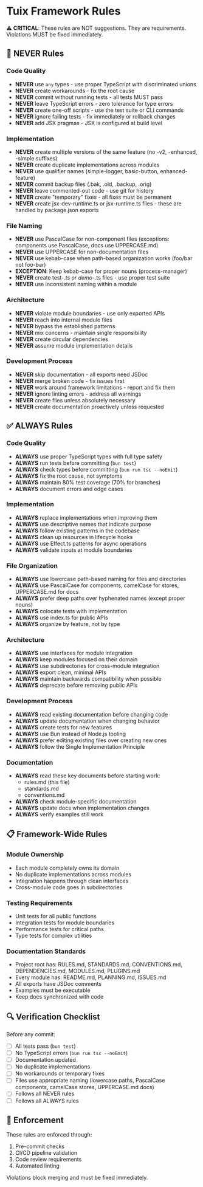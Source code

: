 # Tuix Framework Rules

⚠️ **CRITICAL**: These rules are NOT suggestions. They are requirements. Violations MUST be fixed immediately.

## 🚫 NEVER Rules

### Code Quality
- **NEVER** use `any` types - use proper TypeScript with discriminated unions
- **NEVER** create workarounds - fix the root cause
- **NEVER** commit without running tests - all tests MUST pass
- **NEVER** leave TypeScript errors - zero tolerance for type errors
- **NEVER** create one-off scripts - use the test suite or CLI commands
- **NEVER** ignore failing tests - fix immediately or rollback changes
- **NEVER** add JSX pragmas - JSX is configured at build level

### Implementation
- **NEVER** create multiple versions of the same feature (no -v2, -enhanced, -simple suffixes)
- **NEVER** create duplicate implementations across modules
- **NEVER** use qualifier names (simple-logger, basic-button, enhanced-feature)
- **NEVER** commit backup files (.bak, .old, .backup, .orig)
- **NEVER** leave commented-out code - use git for history
- **NEVER** create "temporary" fixes - all fixes must be permanent
- **NEVER** create jsx-dev-runtime.ts or jsx-runtime.ts files - these are handled by package.json exports

### File Naming
- **NEVER** use PascalCase for non-component files (exceptions: components use PascalCase, docs use UPPERCASE.md)
- **NEVER** use UPPERCASE for non-documentation files
- **NEVER** use kebab-case when path-based organization works (foo/bar not foo-bar)
- **EXCEPTION**: Keep kebab-case for proper nouns (process-manager)
- **NEVER** create test-*.ts or demo-*.ts files - use proper test suite
- **NEVER** use inconsistent naming within a module

### Architecture
- **NEVER** violate module boundaries - use only exported APIs
- **NEVER** reach into internal module files
- **NEVER** bypass the established patterns
- **NEVER** mix concerns - maintain single responsibility
- **NEVER** create circular dependencies
- **NEVER** assume module implementation details

### Development Process
- **NEVER** skip documentation - all exports need JSDoc
- **NEVER** merge broken code - fix issues first
- **NEVER** work around framework limitations - report and fix them
- **NEVER** ignore linting errors - address all warnings
- **NEVER** create files unless absolutely necessary
- **NEVER** create documentation proactively unless requested

## ✅ ALWAYS Rules

### Code Quality
- **ALWAYS** use proper TypeScript types with full type safety
- **ALWAYS** run tests before committing (`bun test`)
- **ALWAYS** check types before committing (`bun run tsc --noEmit`)
- **ALWAYS** fix the root cause, not symptoms
- **ALWAYS** maintain 80% test coverage (70% for branches)
- **ALWAYS** document errors and edge cases

### Implementation
- **ALWAYS** replace implementations when improving them
- **ALWAYS** use descriptive names that indicate purpose
- **ALWAYS** follow existing patterns in the codebase
- **ALWAYS** clean up resources in lifecycle hooks
- **ALWAYS** use Effect.ts patterns for async operations
- **ALWAYS** validate inputs at module boundaries

### File Organization
- **ALWAYS** use lowercase path-based naming for files and directories
- **ALWAYS** use PascalCase for components, camelCase for stores, UPPERCASE.md for docs
- **ALWAYS** prefer deep paths over hyphenated names (except proper nouns)
- **ALWAYS** colocate tests with implementation
- **ALWAYS** use index.ts for public APIs
- **ALWAYS** organize by feature, not by type

### Architecture
- **ALWAYS** use interfaces for module integration
- **ALWAYS** keep modules focused on their domain
- **ALWAYS** use subdirectories for cross-module integration
- **ALWAYS** export clean, minimal APIs
- **ALWAYS** maintain backwards compatibility when possible
- **ALWAYS** deprecate before removing public APIs

### Development Process
- **ALWAYS** read existing documentation before changing code
- **ALWAYS** update documentation when changing behavior
- **ALWAYS** create tests for new features
- **ALWAYS** use Bun instead of Node.js tooling
- **ALWAYS** prefer editing existing files over creating new ones
- **ALWAYS** follow the Single Implementation Principle

### Documentation
- **ALWAYS** read these key documents before starting work:
  - rules.md (this file)
  - standards.md
  - conventions.md
- **ALWAYS** check module-specific documentation
- **ALWAYS** update docs when implementation changes
- **ALWAYS** verify examples still work

## 📋 Framework-Wide Rules

### Module Ownership
- Each module completely owns its domain
- No duplicate implementations across modules
- Integration happens through clean interfaces
- Cross-module code goes in subdirectories

### Testing Requirements
- Unit tests for all public functions
- Integration tests for module boundaries
- Performance tests for critical paths
- Type tests for complex utilities

### Documentation Standards
- Project root has: RULES.md, STANDARDS.md, CONVENTIONS.md, DEPENDENCIES.md, MODULES.md, PLUGINS.md
- Every module has: README.md, PLANNING.md, ISSUES.md
- All exports have JSDoc comments
- Examples must be executable
- Keep docs synchronized with code

## 🔍 Verification Checklist

Before any commit:
- [ ] All tests pass (`bun test`)
- [ ] No TypeScript errors (`bun run tsc --noEmit`)
- [ ] Documentation updated
- [ ] No duplicate implementations
- [ ] No workarounds or temporary fixes
- [ ] Files use appropriate naming (lowercase paths, PascalCase components, camelCase stores, UPPERCASE.md docs)
- [ ] Follows all NEVER rules
- [ ] Follows all ALWAYS rules

## 🚨 Enforcement

These rules are enforced through:
1. Pre-commit checks
2. CI/CD pipeline validation
3. Code review requirements
4. Automated linting

Violations block merging and must be fixed immediately.